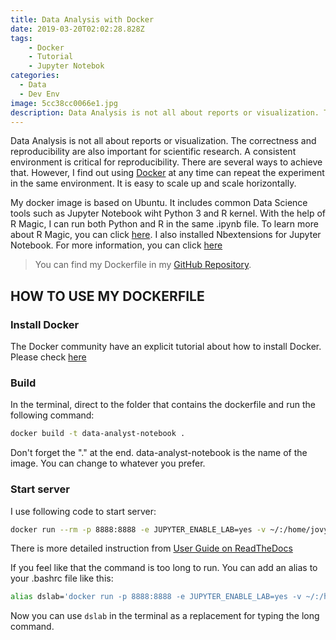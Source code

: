 ```yaml
---
title: Data Analysis with Docker
date: 2019-03-20T02:02:28.828Z
tags: 
    - Docker
    - Tutorial
    - Jupyter Notebok
categories:
  - Data
  - Dev Env
image: 5cc38cc0066e1.jpg
description: Data Analysis is not all about reports or visualization. The correctness and reproducibility are also important for scientific research. A consistent environment is critical for reproducibility. There are several ways to achieve that. However, I find out using Docker at any time can repeat the experiment in the same environment. It is easy to scale up and scale horizontally. 
---
```


Data Analysis is not all about reports or visualization. The correctness and reproducibility are also important for scientific research. A consistent environment is critical for reproducibility. There are several ways to achieve that. However, I find out using [Docker]((https://www.docker.com/why-docker)) at any time can repeat the experiment in the same environment. It is easy to scale up and scale horizontally.

<!-- more -->

My docker image is based on Ubuntu. It includes common Data Science tools such as Jupyter Notebook wiht Python 3 and R kernel. With the help of R Magic,  I can run both Python and R in the same .ipynb file.  To learn more about R Magic, you can click [here](https://www.datacamp.com/community/blog/jupyter-notebook-r?utm_source=adwords_ppc&utm_campaignid=1565261270&utm_adgroupid=67750485268&utm_device=c&utm_keyword=&utm_matchtype=b&utm_network=g&utm_adpostion=1t1&utm_creative=295208661496&utm_targetid=dsa-473406574235&utm_loc_interest_ms=&utm_loc_physical_ms=9033309&gclid=EAIaIQobChMIt5Xy39jq4AIVbiCtBh3FdQ4IEAAYASAAEgLEZ_D_BwE).
I also installed Nbextensions for Jupyter Notebook.  For more information, you can click [here](https://github.com/ipython-contrib/jupyter_contrib_nbextensions)


> You can find my Dockerfile in my [GitHub Repository](https://github.com/itslijohnny/data-analyst-notebook-docker).

## HOW TO USE MY DOCKERFILE


### Install Docker
The Docker community have an explicit tutorial about how to install Docker. Please check [here](https://www.docker.com/community-edition#/download)


### Build

In the terminal, direct to the folder that contains the dockerfile and run the following command:
```sh
docker build -t data-analyst-notebook .
```
Don't forget the "." at the end. data-analyst-notebook is the name of the image. You can change to whatever you prefer.

### Start server
I use following code to start server:
```sh
docker run --rm -p 8888:8888 -e JUPYTER_ENABLE_LAB=yes -v ~/:/home/jovyan/work data-analyst-notebook
```
There is more detailed instruction from [User Guide on ReadTheDocs](https://jupyter-docker-stacks.readthedocs.io/en/latest/)

If you feel like that the command is too long to run. You can add an alias to your .bashrc file like this:
```sh
alias dslab='docker run -p 8888:8888 -e JUPYTER_ENABLE_LAB=yes -v ~/:/home/jovyan/work data-analyst-notebook'
```
Now you can use ```dslab``` in the terminal as a replacement for typing the long command.
